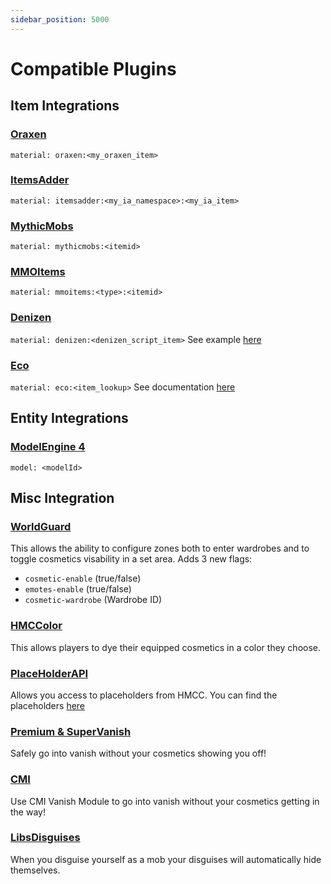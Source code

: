 ```yaml
---
sidebar_position: 5000
---
```


# Compatible Plugins

## Item Integrations

### [Oraxen](https://www.spigotmc.org/resources/72448/)

`material: oraxen:<my_oraxen_item>`

### [ItemsAdder](https://www.spigotmc.org/resources/73355/)

`material: itemsadder:<my_ia_namespace>:<my_ia_item>`

### [MythicMobs](https://www.spigotmc.org/resources/5702/)

`material: mythicmobs:<itemid>`

### [MMOItems](https://www.spigotmc.org/resources/39267/)

`material: mmoitems:<type>:<itemid>`

### [Denizen](https://www.spigotmc.org/resources/21039/)

`material: denizen:<denizen_script_item>` See example [here](https://github.com/HibiscusMC/HMCCosmetics/pull/99)

### [Eco](https://github.com/Auxilor/eco)

`material: eco:<item_lookup>` See documentation [here](https://plugins.auxilor.io/all-plugins/the-item-lookup-system)

## Entity Integrations

### [ModelEngine 4](https://www.spigotmc.org/resources/79477/)

`model: <modelId>`

## Misc Integration

### [WorldGuard](https://enginehub.org/worldguard)

This allows the ability to configure zones both to enter wardrobes and to toggle cosmetics visability in a set area. Adds 3 new flags:

- `cosmetic-enable` (true/false)
- `emotes-enable` (true/false)
- `cosmetic-wardrobe` (Wardrobe ID)

### [HMCColor](https://polymart.org/resource/2831)

This allows players to dye their equipped cosmetics in a color they choose. 

### [PlaceHolderAPI](https://www.spigotmc.org/resources/6245/) 

Allows you access to placeholders from HMCC. You can find the placeholders [here](https://docs.hibiscusmc.com/hmccosmetics%20remapped/PlaceholderAPI)

### [Premium & SuperVanish](https://www.spigotmc.org/resources/14404/) 

Safely go into vanish without your cosmetics showing you off! 

### [CMI](https://www.spigotmc.org/resources/3742/) 

Use CMI Vanish Module to go into vanish without your cosmetics getting in the way! 

### [LibsDisguises](https://github.com/libraryaddict/LibsDisguises)

When you disguise yourself as a mob your disguises will automatically hide themselves. 


